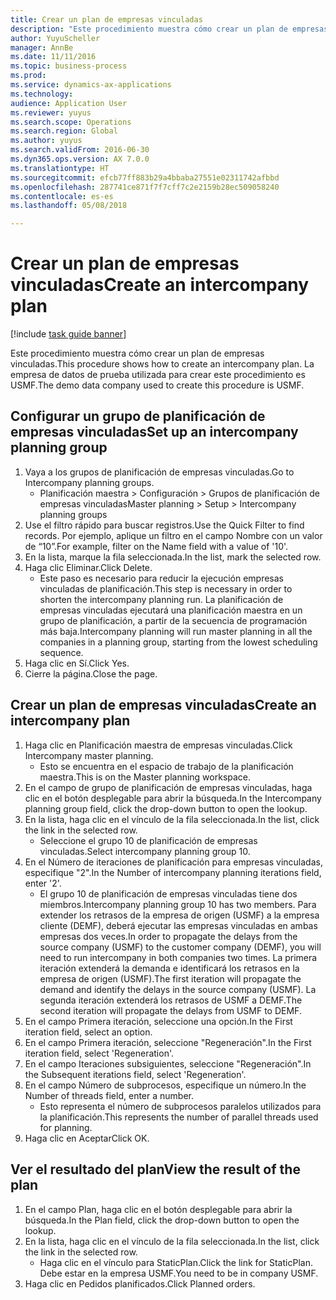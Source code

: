 ```yaml
--- 
title: Crear un plan de empresas vinculadas
description: "Este procedimiento muestra cómo crear un plan de empresas vinculadas."
author: YuyuScheller
manager: AnnBe
ms.date: 11/11/2016
ms.topic: business-process
ms.prod: 
ms.service: dynamics-ax-applications
ms.technology: 
audience: Application User
ms.reviewer: yuyus
ms.search.scope: Operations
ms.search.region: Global
ms.author: yuyus
ms.search.validFrom: 2016-06-30
ms.dyn365.ops.version: AX 7.0.0
ms.translationtype: HT
ms.sourcegitcommit: efcb77ff883b29a4bbaba27551e02311742afbbd
ms.openlocfilehash: 287741ce871f7f7cff7c2e2159b28ec509058240
ms.contentlocale: es-es
ms.lasthandoff: 05/08/2018

---
```

# <a name="create-an-intercompany-plan"></a><span data-ttu-id="c9a02-103">Crear un plan de empresas vinculadas</span><span class="sxs-lookup"><span data-stu-id="c9a02-103">Create an intercompany plan</span></span>

[!include [task guide banner](../../includes/task-guide-banner.md)]

<span data-ttu-id="c9a02-104">Este procedimiento muestra cómo crear un plan de empresas vinculadas.</span><span class="sxs-lookup"><span data-stu-id="c9a02-104">This procedure shows how to create an intercompany plan.</span></span> <span data-ttu-id="c9a02-105">La empresa de datos de prueba utilizada para crear este procedimiento es USMF.</span><span class="sxs-lookup"><span data-stu-id="c9a02-105">The demo data company used to create this procedure is USMF.</span></span>


## <a name="set-up-an-intercompany-planning-group"></a><span data-ttu-id="c9a02-106">Configurar un grupo de planificación de empresas vinculadas</span><span class="sxs-lookup"><span data-stu-id="c9a02-106">Set up an intercompany planning group</span></span> 
1. <span data-ttu-id="c9a02-107">Vaya a los grupos de planificación de empresas vinculadas.</span><span class="sxs-lookup"><span data-stu-id="c9a02-107">Go to Intercompany planning groups.</span></span>
    * <span data-ttu-id="c9a02-108">Planificación maestra > Configuración > Grupos de planificación de empresas vinculadas</span><span class="sxs-lookup"><span data-stu-id="c9a02-108">Master planning > Setup > Intercompany planning groups</span></span>  
2. <span data-ttu-id="c9a02-109">Use el filtro rápido para buscar registros.</span><span class="sxs-lookup"><span data-stu-id="c9a02-109">Use the Quick Filter to find records.</span></span> <span data-ttu-id="c9a02-110">Por ejemplo, aplique un filtro en el campo Nombre con un valor de “10”.</span><span class="sxs-lookup"><span data-stu-id="c9a02-110">For example, filter on the Name field with a value of '10'.</span></span>
3. <span data-ttu-id="c9a02-111">En la lista, marque la fila seleccionada.</span><span class="sxs-lookup"><span data-stu-id="c9a02-111">In the list, mark the selected row.</span></span>
4. <span data-ttu-id="c9a02-112">Haga clic Eliminar.</span><span class="sxs-lookup"><span data-stu-id="c9a02-112">Click Delete.</span></span>
    * <span data-ttu-id="c9a02-113">Este paso es necesario para reducir la ejecución empresas vinculadas de planificación.</span><span class="sxs-lookup"><span data-stu-id="c9a02-113">This step is necessary in order to shorten the intercompany planning run.</span></span>   <span data-ttu-id="c9a02-114">La planificación de empresas vinculadas ejecutará una planificación maestra en un grupo de planificación, a partir de la secuencia de programación más baja.</span><span class="sxs-lookup"><span data-stu-id="c9a02-114">Intercompany planning will run master planning in all the companies in a planning group, starting from the lowest scheduling sequence.</span></span>  
5. <span data-ttu-id="c9a02-115">Haga clic en Sí.</span><span class="sxs-lookup"><span data-stu-id="c9a02-115">Click Yes.</span></span>
6. <span data-ttu-id="c9a02-116">Cierre la página.</span><span class="sxs-lookup"><span data-stu-id="c9a02-116">Close the page.</span></span>

## <a name="create-an-intercompany-plan"></a><span data-ttu-id="c9a02-117">Crear un plan de empresas vinculadas</span><span class="sxs-lookup"><span data-stu-id="c9a02-117">Create an intercompany plan</span></span>
1. <span data-ttu-id="c9a02-118">Haga clic en Planificación maestra de empresas vinculadas.</span><span class="sxs-lookup"><span data-stu-id="c9a02-118">Click Intercompany master planning.</span></span>
    * <span data-ttu-id="c9a02-119">Esto se encuentra en el espacio de trabajo de la planificación maestra.</span><span class="sxs-lookup"><span data-stu-id="c9a02-119">This is on the Master planning workspace.</span></span>  
2. <span data-ttu-id="c9a02-120">En el campo de grupo de planificación de empresas vinculadas, haga clic en el botón desplegable para abrir la búsqueda.</span><span class="sxs-lookup"><span data-stu-id="c9a02-120">In the Intercompany planning group field, click the drop-down button to open the lookup.</span></span>
3. <span data-ttu-id="c9a02-121">En la lista, haga clic en el vínculo de la fila seleccionada.</span><span class="sxs-lookup"><span data-stu-id="c9a02-121">In the list, click the link in the selected row.</span></span>
    * <span data-ttu-id="c9a02-122">Seleccione el grupo 10 de planificación de empresas vinculadas.</span><span class="sxs-lookup"><span data-stu-id="c9a02-122">Select intercompany planning group 10.</span></span>  
4. <span data-ttu-id="c9a02-123">En el Número de iteraciones de planificación para empresas vinculadas, especifique "2".</span><span class="sxs-lookup"><span data-stu-id="c9a02-123">In the Number of intercompany planning iterations field, enter '2'.</span></span>
    * <span data-ttu-id="c9a02-124">El grupo 10 de planificación de empresas vinculadas tiene dos miembros.</span><span class="sxs-lookup"><span data-stu-id="c9a02-124">Intercompany planning group 10 has two members.</span></span> <span data-ttu-id="c9a02-125">Para extender los retrasos de la empresa de origen (USMF) a la empresa cliente (DEMF), deberá ejecutar las empresas vinculadas en ambas empresas dos veces.</span><span class="sxs-lookup"><span data-stu-id="c9a02-125">In order to propagate the delays from the source company (USMF) to the customer company (DEMF), you will need to run intercompany in both companies two times.</span></span> <span data-ttu-id="c9a02-126">La primera iteración extenderá la demanda e identificará los retrasos en la empresa de origen (USMF).</span><span class="sxs-lookup"><span data-stu-id="c9a02-126">The first iteration will propagate the demand and identify the delays in the source company (USMF).</span></span> <span data-ttu-id="c9a02-127">La segunda iteración extenderá los retrasos de USMF a DEMF.</span><span class="sxs-lookup"><span data-stu-id="c9a02-127">The second iteration will propagate the delays from USMF to DEMF.</span></span>  
5. <span data-ttu-id="c9a02-128">En el campo Primera iteración, seleccione una opción.</span><span class="sxs-lookup"><span data-stu-id="c9a02-128">In the First iteration field, select an option.</span></span>
6. <span data-ttu-id="c9a02-129">En el campo Primera iteración, seleccione "Regeneración".</span><span class="sxs-lookup"><span data-stu-id="c9a02-129">In the First iteration field, select 'Regeneration'.</span></span>
7. <span data-ttu-id="c9a02-130">En el campo Iteraciones subsiguientes, seleccione "Regeneración".</span><span class="sxs-lookup"><span data-stu-id="c9a02-130">In the Subsequent iterations field, select 'Regeneration'.</span></span>
8. <span data-ttu-id="c9a02-131">En el campo Número de subprocesos, especifique un número.</span><span class="sxs-lookup"><span data-stu-id="c9a02-131">In the Number of threads field, enter a number.</span></span>
    * <span data-ttu-id="c9a02-132">Esto representa el número de subprocesos paralelos utilizados para la planificación.</span><span class="sxs-lookup"><span data-stu-id="c9a02-132">This represents the number of parallel threads used for planning.</span></span>  
9. <span data-ttu-id="c9a02-133">Haga clic en Aceptar</span><span class="sxs-lookup"><span data-stu-id="c9a02-133">Click OK.</span></span>

## <a name="view-the-result-of-the-plan"></a><span data-ttu-id="c9a02-134">Ver el resultado del plan</span><span class="sxs-lookup"><span data-stu-id="c9a02-134">View the result of the plan</span></span>
1. <span data-ttu-id="c9a02-135">En el campo Plan, haga clic en el botón desplegable para abrir la búsqueda.</span><span class="sxs-lookup"><span data-stu-id="c9a02-135">In the Plan field, click the drop-down button to open the lookup.</span></span>
2. <span data-ttu-id="c9a02-136">En la lista, haga clic en el vínculo de la fila seleccionada.</span><span class="sxs-lookup"><span data-stu-id="c9a02-136">In the list, click the link in the selected row.</span></span>
    * <span data-ttu-id="c9a02-137">Haga clic en el vínculo para StaticPlan.</span><span class="sxs-lookup"><span data-stu-id="c9a02-137">Click the link for StaticPlan.</span></span> <span data-ttu-id="c9a02-138">Debe estar en la empresa USMF.</span><span class="sxs-lookup"><span data-stu-id="c9a02-138">You need to be in company USMF.</span></span>  
3. <span data-ttu-id="c9a02-139">Haga clic en Pedidos planificados.</span><span class="sxs-lookup"><span data-stu-id="c9a02-139">Click Planned orders.</span></span>


